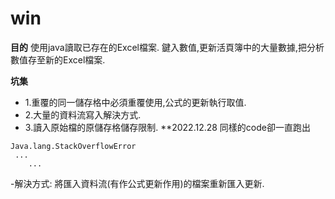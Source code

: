 # win
**目的**
使用java讀取已存在的Excel檔案.
鍵入數值,更新活頁簿中的大量數據,把分析數值存至新的Excel檔案.

**坑集**
- 1.重覆的同一儲存格中必須重覆使用,公式的更新執行取值.
- 2.大量的資料流寫入解決方式.
- 3.讀入原始檔的原儲存格儲存限制.
**2022.12.28
同樣的code卻一直跑出

```java=+
Java.lang.StackOverflowError 
 ...
	...
```
-解決方式:
將匯入資料流(有作公式更新作用)的檔案重新匯入更新.
